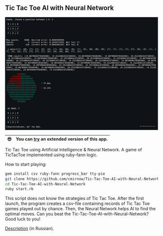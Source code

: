 ## Tic Tac Toe AI with Neural Network

[![Tic-Tac-Toe-AI-with-Neural-Network](https://github.com/cmirnow/Tic-Tac-Toe-AI-with-Neural-Network/blob/master/images/tictactoe.jpg)](https://masterpro.ws/neural-network-tictactoe)

:sunglasses: | You can [try](https://github.com/cmirnow/Tic-Tac-Toe-AI-with-Neural-Network-Resurrections) an extended version of this app.
:---: | :---  

Tic Tac Toe using Artificial Intelligence & Neural Network.
A game of TicTacToe implemented using ruby-fann logic.

How to start playing:

```bash
gem install csv ruby-fann progress_bar tty-pie
git clone https://github.com/cmirnow/Tic-Tac-Toe-AI-with-Neural-Network.git
cd Tic-Tac-Toe-AI-with-Neural-Network
ruby start.rb
```

This script does not know the strategies of Tic Tac Toe. After the first launch, the program creates a csv-file containing records of Tic Tac Toe games played out by chance. Then, the Neural Network helps AI to find the optimal moves. Can you beat the Tic-Tac-Toe-AI-with-Neural-Network? Good luck to you!

[Description](https://masterpro.ws/neural-network-tictactoe) (in Russian).
